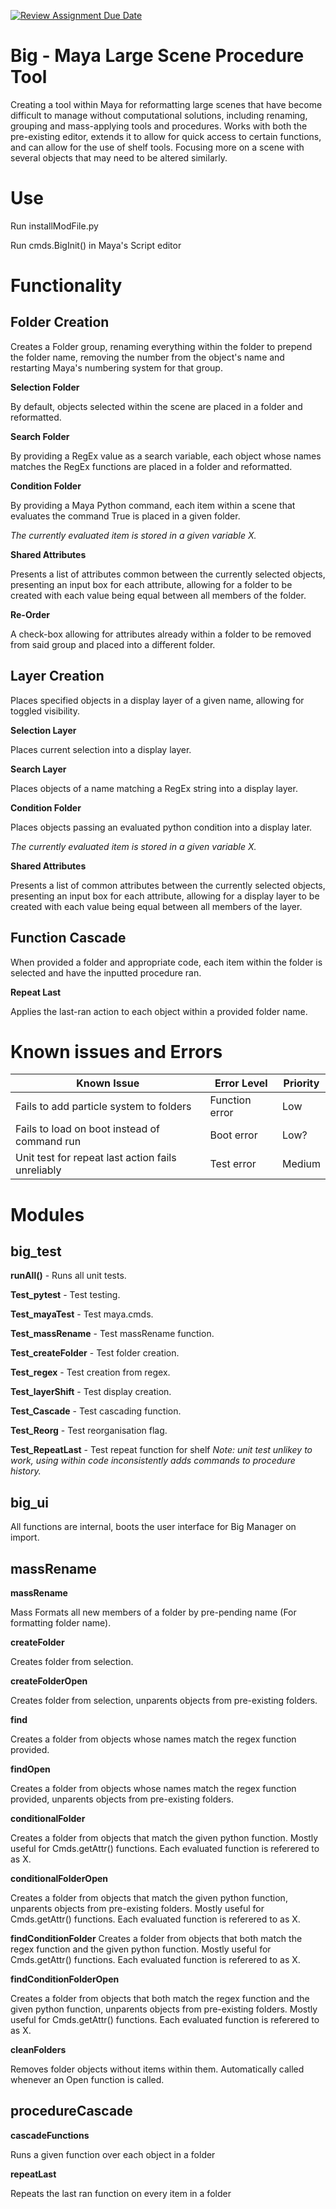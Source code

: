 [![Review Assignment Due Date](https://classroom.github.com/assets/deadline-readme-button-22041afd0340ce965d47ae6ef1cefeee28c7c493a6346c4f15d667ab976d596c.svg)](https://classroom.github.com/a/Tn7g_Mhz)

# Big - Maya Large Scene Procedure Tool

Creating a tool within Maya for reformatting large scenes that have become difficult to manage without computational solutions, including renaming, grouping and mass-applying tools and procedures. Works with both the pre-existing editor, extends it to allow for quick access to certain functions, and can allow for the use of shelf tools. Focusing more on a scene with several objects that may need to be altered similarly.

# Use

Run installModFile.py

Run cmds.BigInit() in Maya's Script editor

# Functionality

## __Folder Creation__

Creates a Folder group, renaming everything within the folder to prepend the folder name, removing the number from the object's name and restarting Maya's numbering system for that group.

**Selection Folder**

By default, objects selected within the scene are placed in a folder and reformatted.

**Search Folder**

By providing a RegEx value as a search variable, each object whose names matches the RegEx functions are placed in a folder and reformatted.

**Condition Folder**

By providing a Maya Python command, each item within a scene that evaluates the command True is placed in a given folder. 

*The currently evaluated item is stored in a given variable X.*

**Shared Attributes**

Presents a list of attributes common between the currently selected objects, presenting an input box for each attribute, allowing for a folder to be created with each value being equal between all members of the folder. 

**Re-Order**

A check-box allowing for attributes already within a folder to be removed from said group and placed into a different folder.

## __Layer Creation__ 

Places specified objects in a display layer of a given name, allowing for toggled visibility. 

**Selection Layer**

Places current selection into a display layer.

**Search Layer**

Places objects of a name matching a RegEx string into a display layer.

**Condition Folder**

Places objects passing an evaluated python condition into a display later.

*The currently evaluated item is stored in a given variable X.*

**Shared Attributes**

Presents a list of common attributes between the currently selected objects, presenting an input box for each attribute, allowing for a display layer to be created with each value being equal between all members of the layer.

## __Function Cascade__

When provided a folder and appropriate code, each item within the folder is selected and have the inputted procedure ran.

**Repeat Last**

Applies the last-ran action to each object within a provided folder name.

# Known issues and Errors

|**Known Issue**|**Error Level**|**Priority**
|---------|---------------|------------------|
|Fails to add particle system to folders|Function error|Low|
|Fails to load on boot instead of command run|Boot error|Low?|
|Unit test for repeat last action fails unreliably|Test error|Medium|

# Modules

## big_test
  
**runAll()** - Runs all unit tests.

**Test_pytest** - Test testing.

**Test_mayaTest** - Test maya.cmds.

**Test_massRename** - Test massRename function.

**Test_createFolder** - Test folder creation.

**Test_regex** - Test creation from regex.

**Test_layerShift** - Test display creation.

**Test_Cascade** - Test cascading function.

**Test_Reorg** - Test reorganisation flag.

**Test_RepeatLast** - Test repeat function for shelf
_Note: unit test unlikey to work, using within code inconsistently adds commands to procedure history._

## big_ui

All functions are internal, boots the user interface for Big Manager on import. 

## massRename

**massRename**
    
Mass Formats all new members of a folder by pre-pending name (For formatting folder name).

**createFolder**

Creates folder from selection.

**createFolderOpen**
  
Creates folder from selection, unparents objects from pre-existing folders.

**find**

Creates a folder from objects whose names match the regex function provided.

**findOpen**

Creates a folder from objects whose names match the regex function provided, unparents objects from pre-existing folders.

**conditionalFolder**

Creates a folder from objects that match the given python function. Mostly useful for Cmds.getAttr() functions. Each evaluated function is referered to as X.

**conditionalFolderOpen**

Creates a folder from objects that match the given python function, unparents objects from pre-existing folders. Mostly useful for Cmds.getAttr() functions. Each evaluated function is referered to as X.

**findConditionFolder**
Creates a folder from objects that both match the regex function and the given python function. Mostly useful for Cmds.getAttr() functions. Each evaluated function is referered to as X.

**findConditionFolderOpen**
    
Creates a folder from objects that both match the regex function and the given python function, unparents objects from pre-existing folders. Mostly useful for Cmds.getAttr() functions. Each evaluated function is referered to as X.

**cleanFolders**

Removes folder objects without items within them. Automatically called whenever an Open function is called.

## procedureCascade

**cascadeFunctions**

Runs a given function over each object in a folder

**repeatLast**

Repeats the last ran function on every item in a folder
